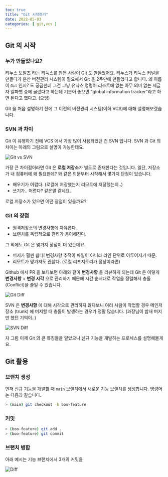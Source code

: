 ```yaml
---
toc: true
title: "Git 시작하기"
date: 2022-05-03
categories: [ git,vcs ]
---
```


## Git 의 시작

### 누가 만들었나요?

리누스 토발즈 라는 리눅스를 만든 사람이 Git 도 만들었어요. 리누스가 리눅스 커널을 만들다가 분산 버전관리 시스템이 필요해서 Git 을 2주만에 만들었다고 합니다. 왜 이름이 `Git` 인지? 도 궁금한데 그건 그냥 유닉스 명령어 리스트에 없는 아무 의미 없는 세글자 알파벳 중에 골랐다고 하는데 기분이 좋으면 “global information tracker”라고 하면 된다고 했다고. (으잉)

Git 을 처음 설명하기 전에 그 이전의 버전관리 시스템(이하 VCS)에 대해 설명해보겠습니다.

### SVN 과 차이

Git 이 유행하기 전에 VCS 에서 가장 많이 사용되었던 건 SVN 입니다. SVN 과 Git 의 차이는 아래의 그림으로 설명이 가능한데요.

![Git vs SVN](https://raw.githubusercontent.com/urunimi/urunimi.github.io/master/_posts/2021-05-03/git-0.png)

가장 큰 차이점이라면 Git 은 **로컬 저장소**가 별도로 존재한다는 것입니다. 일단, 저장소가 내 컴퓨터에 왜 필요한데? 와 같은 의문부터 시작해서 몇가지 단점이 있습니다.

- 배우기가 어렵다. (로컬에 저장했는지 리모트에 저장했는지..)
- 쓰기가.. 어렵다? 같은말 같네요.

로컬 저장소가 있으면 어떤 장점이 있을까요?

### Git 의 장점

- 원격저장소의 변경사항에 자유롭다.
- 브랜치를 독립적으로 관리가 용이해진다.

그 외에도 Git 은 몇가지 장점이 더 있는데요.

- 머지가 훨씬 쉽다! 변경사항 추적이 파일이 아니라 라인 단위로 이루어지기 때문.
- 리모트가 망가져도 괜찮다. (로컬 리포지토리가 정상이라면)

Github 에서 PR 을 보다보면 아래와 같이 **변경사항** 을 리뷰하게 되는데 Git 은 이렇게 **변경사항** + **변경 시각** 으로 관리하기 때문에 시간 순서대로 작업을 정렬해서 충돌(Conflict)을 줄일 수 있습니다. 

![Git Diff](https://raw.githubusercontent.com/urunimi/urunimi.github.io/master/_posts/2021-05-03/git-1.png)

SVN 은 **변경사항** 에 대해 시각으로 관리하지 않다보니 여러 사람이 작업할 경우 메인저장소 (trunk) 에 머지할 때 충돌이 발생하는 경우가 정말 많습니다. (과장님이 밤새 머지만 했던 기억이..)

![SVN Diff](https://raw.githubusercontent.com/urunimi/urunimi.github.io/master/_posts/2021-05-03/git-2.png)

자 그럼 이제 Git 의 큰 특징들을 알았으니 신규 기능을 개발하는 프로세스를 설명해볼게요.

## Git 활용

### 브랜치 생성

먼저 신규 기능을 개발할 때 `main` 브랜치에서 새로운 기능 브랜치를 생성합니다. 명령어는 다음과 같습니다.

```bash
> (main) git checkout -b boo-feature
```

### 커밋

```bash
> (boo-feature) git add .
> (boo-feature) git commit 
```

### 브랜치 병합

아래 예시는 기능 브랜치에서 3개의 커밋을 

![Diff](https://raw.githubusercontent.com/urunimi/urunimi.github.io/master/_posts/2021-05-03/git-3.png)
